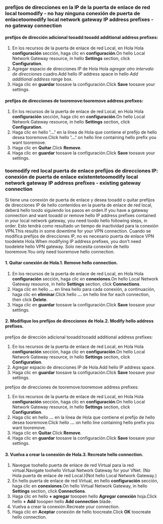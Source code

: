 ### <span data-ttu-id="d8b25-101"><a name="noconnection"></a>prefijos de direcciones en la IP de la puerta de enlace de red local toomodify - no hay ninguna conexión de puerta de enlace</span><span class="sxs-lookup"><span data-stu-id="d8b25-101"><a name="noconnection"></a>toomodify local network gateway IP address prefixes - no gateway connection</span></span>

#### <a name="tooadd-additional-address-prefixes"></a><span data-ttu-id="d8b25-102">prefijos de dirección adicional tooadd:</span><span class="sxs-lookup"><span data-stu-id="d8b25-102">tooadd additional address prefixes:</span></span>

1. <span data-ttu-id="d8b25-103">En los recursos de la puerta de enlace de red Local, en Hola Hola **configuración** sección, haga clic en **configuración**.</span><span class="sxs-lookup"><span data-stu-id="d8b25-103">On hello Local Network Gateway resource, in hello **Settings** section, click **Configuration**.</span></span>
2. <span data-ttu-id="d8b25-104">Agregar espacio de direcciones IP de Hola Hola *agregar otro intervalo de direcciones* cuadro.</span><span class="sxs-lookup"><span data-stu-id="d8b25-104">Add hello IP address space in hello *Add additional address range* box.</span></span>
3. <span data-ttu-id="d8b25-105">Haga clic en **guardar** toosave la configuración.</span><span class="sxs-lookup"><span data-stu-id="d8b25-105">Click **Save** toosave your settings.</span></span>

#### <a name="tooremove-address-prefixes"></a><span data-ttu-id="d8b25-106">prefijos de direcciones de tooremove:</span><span class="sxs-lookup"><span data-stu-id="d8b25-106">tooremove address prefixes:</span></span>

1. <span data-ttu-id="d8b25-107">En los recursos de la puerta de enlace de red Local, en Hola Hola **configuración** sección, haga clic en **configuración**.</span><span class="sxs-lookup"><span data-stu-id="d8b25-107">On hello Local Network Gateway resource, in hello **Settings** section, click **Configuration**.</span></span>
2. <span data-ttu-id="d8b25-108">Haga clic en hello **'...'** en la línea de Hola que contiene el prefijo de hello desea tooremove.</span><span class="sxs-lookup"><span data-stu-id="d8b25-108">Click hello **'...'** on hello line containing hello prefix you want tooremove.</span></span>
3. <span data-ttu-id="d8b25-109">Haga clic en **Quitar**.</span><span class="sxs-lookup"><span data-stu-id="d8b25-109">Click **Remove**.</span></span>
4. <span data-ttu-id="d8b25-110">Haga clic en **guardar** toosave la configuración.</span><span class="sxs-lookup"><span data-stu-id="d8b25-110">Click **Save** toosave your settings.</span></span>

### <span data-ttu-id="d8b25-111"><a name="withconnection"></a>toomodify red local puerta de enlace prefijos de direcciones IP: conexión de puerta de enlace existente</span><span class="sxs-lookup"><span data-stu-id="d8b25-111"><a name="withconnection"></a>toomodify local network gateway IP address prefixes - existing gateway connection</span></span>

<span data-ttu-id="d8b25-112">Si tiene una conexión de puerta de enlace y desea tooadd o quitar prefijos de direcciones IP de hello contenidos en la puerta de enlace de red local, deberá hello toodo siguiendo los pasos en orden.</span><span class="sxs-lookup"><span data-stu-id="d8b25-112">If you have a gateway connection and want tooadd or remove hello IP address prefixes contained in your local network gateway, you need toodo hello following steps, in order.</span></span> <span data-ttu-id="d8b25-113">Esto tendrá como resultado un tiempo de inactividad para la conexión VPN.</span><span class="sxs-lookup"><span data-stu-id="d8b25-113">This results in some downtime for your VPN connection.</span></span> <span data-ttu-id="d8b25-114">Cuando se modifica prefijos de direcciones IP, no es necesario puerta de enlace VPN toodelete Hola.</span><span class="sxs-lookup"><span data-stu-id="d8b25-114">When modifying IP address prefixes, you don't need toodelete hello VPN gateway.</span></span> <span data-ttu-id="d8b25-115">Solo necesita conexión de hello tooremove.</span><span class="sxs-lookup"><span data-stu-id="d8b25-115">You only need tooremove hello connection.</span></span>

#### <a name="1-remove-hello-connection"></a><span data-ttu-id="d8b25-116">1. Quitar conexión de Hola.</span><span class="sxs-lookup"><span data-stu-id="d8b25-116">1. Remove hello connection.</span></span>

1. <span data-ttu-id="d8b25-117">En los recursos de la puerta de enlace de red Local, en Hola Hola **configuración** sección, haga clic en **conexiones**.</span><span class="sxs-lookup"><span data-stu-id="d8b25-117">On hello Local Network Gateway resource, in hello **Settings** section, click **Connections**.</span></span>
2. <span data-ttu-id="d8b25-118">Haga clic en hello **...**  en línea hello para cada conexión, a continuación, haga clic en **eliminar**.</span><span class="sxs-lookup"><span data-stu-id="d8b25-118">Click hello **...** on hello line for each connection, then click **Delete**.</span></span>
3. <span data-ttu-id="d8b25-119">Haga clic en **guardar** toosave la configuración.</span><span class="sxs-lookup"><span data-stu-id="d8b25-119">Click **Save** toosave your settings.</span></span>

#### <a name="2-modify-hello-address-prefixes"></a><span data-ttu-id="d8b25-120">2. Modifique los prefijos de direcciones de Hola.</span><span class="sxs-lookup"><span data-stu-id="d8b25-120">2. Modify hello address prefixes.</span></span>

<span data-ttu-id="d8b25-121">prefijos de dirección adicional tooadd:</span><span class="sxs-lookup"><span data-stu-id="d8b25-121">tooadd additional address prefixes:</span></span>

1. <span data-ttu-id="d8b25-122">En los recursos de la puerta de enlace de red Local, en Hola Hola **configuración** sección, haga clic en **configuración**.</span><span class="sxs-lookup"><span data-stu-id="d8b25-122">On hello Local Network Gateway resource, in hello **Settings** section, click **Configuration**.</span></span>
2. <span data-ttu-id="d8b25-123">Agregar espacio de direcciones IP de Hola.</span><span class="sxs-lookup"><span data-stu-id="d8b25-123">Add hello IP address space.</span></span>
3. <span data-ttu-id="d8b25-124">Haga clic en **guardar** toosave la configuración.</span><span class="sxs-lookup"><span data-stu-id="d8b25-124">Click **Save** toosave your settings.</span></span>

<span data-ttu-id="d8b25-125">prefijos de direcciones de tooremove:</span><span class="sxs-lookup"><span data-stu-id="d8b25-125">tooremove address prefixes:</span></span>

1. <span data-ttu-id="d8b25-126">En los recursos de la puerta de enlace de red Local, en Hola Hola **configuración** sección, haga clic en **configuración**.</span><span class="sxs-lookup"><span data-stu-id="d8b25-126">On hello Local Network Gateway resource, in hello **Settings** section, click **Configuration**.</span></span>
2. <span data-ttu-id="d8b25-127">Haga clic en hello **...**  en la línea de Hola que contiene el prefijo de hello desea tooremove.</span><span class="sxs-lookup"><span data-stu-id="d8b25-127">Click hello **...** on hello line containing hello prefix you want tooremove.</span></span>
3. <span data-ttu-id="d8b25-128">Haga clic en **Quitar**.</span><span class="sxs-lookup"><span data-stu-id="d8b25-128">Click **Remove**.</span></span>
4. <span data-ttu-id="d8b25-129">Haga clic en **guardar** toosave la configuración.</span><span class="sxs-lookup"><span data-stu-id="d8b25-129">Click **Save** toosave your settings.</span></span>

#### <a name="3-recreate-hello-connection"></a><span data-ttu-id="d8b25-130">3. Vuelva a crear la conexión de Hola.</span><span class="sxs-lookup"><span data-stu-id="d8b25-130">3. Recreate hello connection.</span></span>

1. <span data-ttu-id="d8b25-131">Navegue toohello puerta de enlace de red Virtual para la red virtual.</span><span class="sxs-lookup"><span data-stu-id="d8b25-131">Navigate toohello Virtual Network Gateway for your VNet.</span></span> <span data-ttu-id="d8b25-132">(No Hola puerta de enlace de red Local.)</span><span class="sxs-lookup"><span data-stu-id="d8b25-132">(Not hello Local Network Gateway.)</span></span>
2. <span data-ttu-id="d8b25-133">En hello puerta de enlace de red Virtual, en hello **configuración** sección, haga clic en **conexiones**.</span><span class="sxs-lookup"><span data-stu-id="d8b25-133">On hello Virtual Network Gateway, in hello **Settings** section, click **Connections**.</span></span>
3. <span data-ttu-id="d8b25-134">Haga clic en hello **+ agregar** tooopen hello **Agregar conexión** hoja.</span><span class="sxs-lookup"><span data-stu-id="d8b25-134">Click hello **+ Add** tooopen hello **Add connection** blade.</span></span>
4. <span data-ttu-id="d8b25-135">Vuelva a crear la conexión.</span><span class="sxs-lookup"><span data-stu-id="d8b25-135">Recreate your connection.</span></span>
5. <span data-ttu-id="d8b25-136">Haga clic en **Aceptar** conexión de hello toocreate.</span><span class="sxs-lookup"><span data-stu-id="d8b25-136">Click **OK** toocreate hello connection.</span></span>
